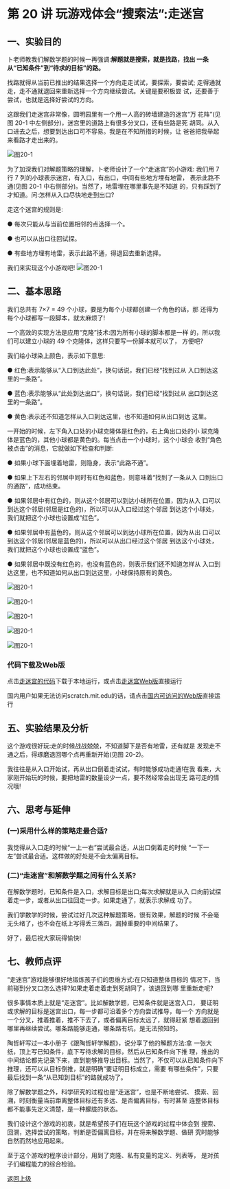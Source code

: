 # 第 20 讲 玩游戏体会“搜索法”:走迷宫



## 一、实验目的

卜老师教我们解数学题的时候一再强调:**解题就是搜索，就是找路，找出 一条从“已知条件”到“待求的目标”的路。**

找路就得从当前已推出的结果选择一个方向走走试试，要探索，要尝试; 走得通就走，走不通就退回来重新选择一个方向继续尝试。关键是要积极尝 试，还要善于尝试，也就是选择好尝试的方向。

这跟我们走迷宫非常像，圆明园里有一个用一人高的砖墙建造的迷宫“万 花阵”(见图 20-1 中左侧部分)，迷宫里的道路上有很多分叉口，还有些路是死 胡同。从入口进去之后，想要到达出口可不容易。我是在不知所措的时候，让 爸爸把我举起来看路才走出来的。

![图20-1](Figures/Lec20-1.png)

为了加深我们对解题策略的理解，卜老师设计了一个“走迷宫”的小游戏: 我们用 7 行 7 列的小球表示迷宫，有入口，有出口，中间有些地方埋有地雷， 表示此路不通(见图 20-1 中右侧部分)。当然了，地雷埋在哪里事先是不知道 的，只有踩到了才知道。问:怎样从入口尽快地走到出口?

走这个迷宫的规则是:

● 每次只能从与当前位置相邻的点选择一个。

● 也可以从出口往回试探。

● 有些地方埋有地雷，表示此路不通，得退回去重新选择。

我们来实现这个小游戏吧!
![图20-1](Figures/Lec20-2.png)



## 二、基本思路
我们总共有 7×7 = 49 个小球，要是为每个小球都创建一个角色的话，那 还得为每个小球都写一段脚本，就太麻烦了!

一个高效的实现方法是应用“克隆”技术:因为所有小球的脚本都是一样 的，所以我们可以建立小球的 49 个克隆体，这样只要写一份脚本就可以了， 方便吧?

我们给小球染上颜色，表示如下意思:

● 红色:表示能够从“入口到达此处”，换句话说，我们已经“找到过从
入口到达这里的一条路”。

● 蓝色:表示能够从“此处到达出口”，换句话说，我们已经“找到过从
出口到达这里的一条路”。

● 黄色:表示还不知道怎样从入口到达这里，也不知道如何从出口到达
这里。 

一开始的时候，左下角入口处的小球克隆体是红色的，右上角出口处的小
球克隆体是蓝色的，其他小球都是黄色的。每当点击一个小球时，这个小球会 收到“角色被点击”的消息，它就做如下检查和判断:

● 如果小球下面埋着地雷，则隐身，表示“此路不通”。

● 如果上下左右的邻居中同时有红色和蓝色，则意味着“找到了一条从入 口到出口的通路”，成功结束。

● 如果邻居中有红色的，则从这个邻居可以到达小球所在位置，因为从入 口可以到达这个邻居(邻居是红色的)，所以可以从入口经过这个邻居 到达这个小球处，我们就把这个小球也设置成“红色”。

● 如果邻居中有蓝色的，则从这个邻居可以到达小球所在位置，因为从出 口可以到达这个邻居(邻居是蓝色的)，所以可以从出口经过这个邻居 到达这个小球处，我们就把这个小球也设置成“蓝色”。

● 如果邻居中既没有红色的，也没有蓝色的，则表示我们还不知道怎样从 入口到达这里，也不知道如何从出口到达这里，小球保持原有的黄色。



![图20-1](Figures/Lec20-3.png)

![图20-1](Figures/Lec20-4.png)


![图20-1](Figures/Lec20-5.png)

![图20-1](Figures/Lec20-6.png)

![图20-1](Figures/Lec20-7.png)

### 代码下载及Web版

点击[走迷宫的代码](Code/第20讲-走迷宫.sb3)下载于本地运行，或点击[走迷宫Web版](https://scratch.mit.edu/projects/683360187/)直接运行

国内用户如果无法访问scratch.mit.edu的话，请点击[国内可访问的Web版](https://mblock.makeblock.com/project/1434734)直接运行


## 五、实验结果及分析

这个游戏很好玩:走的时候战战兢兢，不知道脚下是否有地雷，还有就是 发现走不通之后，得琢磨退回哪个点再重新开始(见图 20-2)。

我往往是从入口开始试，再从出口倒着走试试，有时能够成功走通!在我 看来，大家刚开始玩的时候，要把地雷的数量设少一点，要不然经常会出现无 路可走的情况哦!


## 六、思考与延伸
### (一)采用什么样的策略走最合适?

我觉得从入口走的时候“一上一右”尝试最合适，从出口倒着走的时候 “一下一左”尝试最合适。这样做的好处是不会太偏离目标。

### (二)“走迷宫”和解数学题之间有什么关系?

在解数学题时，已知条件是入口，求解目标是出口;每次求解就是从入 口向前试探着走一步，或者从出口往回走一步。如果走通了，就表示求解成 功了。

我们学数学的时候，尝试过好几次这种解题策略，很有效果，解题的时候 不会毫无头绪了，也不会在纸上写得丢三落四，漏掉重要的中间结果了。

好了，最后祝大家玩得愉快!

## 七、教师点评

“走迷宫”游戏能够很好地锻炼孩子们的思维方式:在只知道整体目标的 情况下，当前碰到分叉口怎么选择?如果走着走着走到死胡同了，该退回到哪 里重新走呢?

很多事情本质上就是“走迷宫”。比如解数学题，已知条件就是迷宫入口， 要证明或求解的目标是迷宫出口，每一步都可沿着多个方向尝试推导，每一个 方向就是一个分叉，推着推着，推不下去了，或者偏离目标太远了，就得赶紧 想着退回到哪里再继续尝试。哪条路能够走通，哪条路有坑，是无法预知的。

陶哲轩写过一本小册子《跟陶哲轩学解题》，说分享了他的解题方法:拿 一张大纸，顶上写已知条件，底下写待求解的目标，然后从已知条件向下推 理，推出的中间结论都先记录下来，直到能够推导出目标。当然了，不仅可以从已知条件向下推理，还可以从目标倒推，就是明确“要证明目标成立，需要 有哪些条件”，只要最后找到一条“从已知到目标”的路就成功了。

除了解数学题之外，科学研究的过程也是“走迷宫”，也是不断地尝试、 摸索、回溯，时刻衡量当前距离整体目标还有多远、是否偏离目标，有时甚至 连整体目标都不能事先定义清楚，是一种朦胧的状态。

我们设计这个游戏的初衷，就是希望孩子们在玩这个游戏的过程中体会到 搜索、回溯，选择尝试的策略，判断是否偏离目标，并在将来解数学题、做研 究时能够自然而然地应用起来。

至于这个游戏的程序设计部分，用到了克隆、私有变量的定义、列表等， 是对孩子们编程能力的综合检验。
 

[返回上级](index.md)
